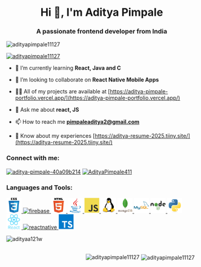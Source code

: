 <h1 align="center">Hi 👋, I'm Aditya Pimpale</h1>
<h3 align="center">A passionate frontend developer from India</h3>

<p align="left"> <img src="https://komarev.com/ghpvc/?username=adityapimpale11127&label=Profile%20views&color=0e75b6&style=flat" alt="adityapimpale11127" /> </p>

<p align="left"> <a href="https://github.com/ryo-ma/github-profile-trophy"><img src="https://github-profile-trophy.vercel.app/?username=adityapimpale11127" alt="adityapimpale11127" /></a> </p>

- 🌱 I’m currently learning **React, Java and C**

- 👯 I’m looking to collaborate on **React Native Mobile Apps**

- 👨‍💻 All of my projects are available at [https://aditya-pimpale-portfolio.vercel.app/](https://aditya-pimpale-portfolio.vercel.app/)

- 💬 Ask me about **react, JS**

- 📫 How to reach me **pimpaleaditya2@gmail.com**

- 📄 Know about my experiences [https://aditya-resume-2025.tiiny.site/](https://aditya-resume-2025.tiiny.site/)

<h3 align="left">Connect with me:</h3>
<p align="left">
<a href="https://linkedin.com/in/aditya-pimpale-40a09b214" target="blank"><img align="center" src="https://raw.githubusercontent.com/rahuldkjain/github-profile-readme-generator/master/src/images/icons/Social/linked-in-alt.svg" alt="aditya-pimpale-40a09b214" height="30" width="40" /></a>
  <a href="https://linktr.ee/AdityaPimpale411" target="blank"><img align="center" src="https://cdn.brandfetch.io/id_tNIm05N/w/400/h/400/theme/dark/icon.png?c=1bx1743064367135id64Mup7acvQzcIzXk&t=1667559949507" alt="AdityaPimpale411" height="30" width="40" /></a>
</p>

<h3 align="left">Languages and Tools:</h3>
<p align="left"> <a href="https://www.w3schools.com/css/" target="_blank" rel="noreferrer"> <img src="https://raw.githubusercontent.com/devicons/devicon/master/icons/css3/css3-original-wordmark.svg" alt="css3" width="40" height="40"/> </a> <a href="https://firebase.google.com/" target="_blank" rel="noreferrer"> <img src="https://www.vectorlogo.zone/logos/firebase/firebase-icon.svg" alt="firebase" width="40" height="40"/> </a> <a href="https://www.w3.org/html/" target="_blank" rel="noreferrer"> <img src="https://raw.githubusercontent.com/devicons/devicon/master/icons/html5/html5-original-wordmark.svg" alt="html5" width="40" height="40"/> </a> <a href="https://www.java.com" target="_blank" rel="noreferrer"> <img src="https://raw.githubusercontent.com/devicons/devicon/master/icons/java/java-original.svg" alt="java" width="40" height="40"/> </a> <a href="https://developer.mozilla.org/en-US/docs/Web/JavaScript" target="_blank" rel="noreferrer"> <img src="https://raw.githubusercontent.com/devicons/devicon/master/icons/javascript/javascript-original.svg" alt="javascript" width="40" height="40"/> </a> <a href="https://www.linux.org/" target="_blank" rel="noreferrer"> <img src="https://raw.githubusercontent.com/devicons/devicon/master/icons/linux/linux-original.svg" alt="linux" width="40" height="40"/> </a> <a href="https://www.mongodb.com/" target="_blank" rel="noreferrer"> <img src="https://raw.githubusercontent.com/devicons/devicon/master/icons/mongodb/mongodb-original-wordmark.svg" alt="mongodb" width="40" height="40"/> </a> <a href="https://www.mysql.com/" target="_blank" rel="noreferrer"> <img src="https://raw.githubusercontent.com/devicons/devicon/master/icons/mysql/mysql-original-wordmark.svg" alt="mysql" width="40" height="40"/> </a> <a href="https://nodejs.org" target="_blank" rel="noreferrer"> <img src="https://raw.githubusercontent.com/devicons/devicon/master/icons/nodejs/nodejs-original-wordmark.svg" alt="nodejs" width="40" height="40"/> </a> <a href="https://www.python.org" target="_blank" rel="noreferrer"> <img src="https://raw.githubusercontent.com/devicons/devicon/master/icons/python/python-original.svg" alt="python" width="40" height="40"/> </a> <a href="https://reactjs.org/" target="_blank" rel="noreferrer"> <img src="https://raw.githubusercontent.com/devicons/devicon/master/icons/react/react-original-wordmark.svg" alt="react" width="40" height="40"/> </a> <a href="https://reactnative.dev/" target="_blank" rel="noreferrer"> <img src="https://reactnative.dev/img/header_logo.svg" alt="reactnative" width="40" height="40"/> </a> <a href="https://www.typescriptlang.org/" target="_blank" rel="noreferrer"> <img src="https://raw.githubusercontent.com/devicons/devicon/master/icons/typescript/typescript-original.svg" alt="typescript" width="40" height="40"/> </a> </p>
<p><a href="https://www.buymeacoffee.com/adityaa121w"> <img align="left" src="https://cdn.buymeacoffee.com/buttons/v2/default-yellow.png" height="50" width="210" alt="adityaa121w" /></a></p><br><br>
<p><img align="left" src="https://github-readme-stats.vercel.app/api/top-langs?username=adityapimpale11127&show_icons=true&locale=en&layout=compact" alt="adityapimpale11127" /></p>

<p>&nbsp;<img align="center" src="https://github-readme-stats.vercel.app/api?username=adityapimpale11127&show_icons=true&locale=en" alt="adityapimpale11127" /></p>
